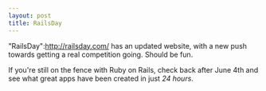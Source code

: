 ```yaml
--- 
layout: post
title: RailsDay
---
```

"RailsDay":http://railsday.com/ has an updated website, with a new push towards getting a real competition going.  Should be fun.  

If you're still on the fence with Ruby on Rails, check back after June 4th and see what great apps have been created in just *24 hours*.
